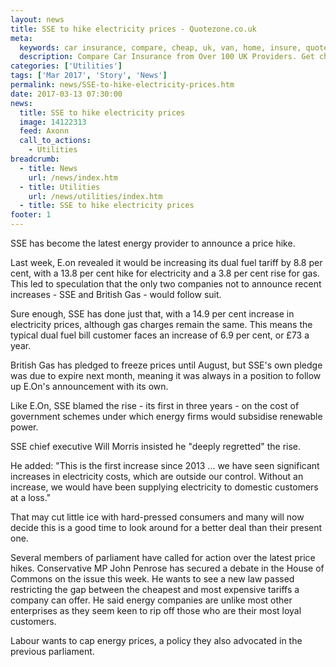 ```yaml
---
layout: news
title: SSE to hike electricity prices - Quotezone.co.uk
meta:
  keywords: car insurance, compare, cheap, uk, van, home, insure, quotes, online, comparison, bike, loans, life
  description: Compare Car Insurance from Over 100 UK Providers. Get cheap quotes online now using our fast, free, secure comparison site
categories: ['Utilities']
tags: ['Mar 2017', 'Story', 'News']
permalink: news/SSE-to-hike-electricity-prices.htm
date: 2017-03-13 07:30:00
news:
  title: SSE to hike electricity prices
  image: 14122313
  feed: Axonn
  call_to_actions:
    - Utilities
breadcrumb:
  - title: News
    url: /news/index.htm
  - title: Utilities
    url: /news/utilities/index.htm
  - title: SSE to hike electricity prices
footer: 1
---
```


SSE has become the latest energy provider to announce a price hike.

Last week, E.on revealed it would be increasing its dual fuel tariff by 8.8 per cent, with a 13.8 per cent hike for electricity and a 3.8 per cent rise for gas. This led to speculation that the only two companies not to announce recent increases - SSE and British Gas - would follow suit.

Sure enough, SSE has done just that, with a 14.9 per cent increase in electricity prices, although gas charges remain the same. This means the typical dual fuel bill customer faces an increase of 6.9 per cent, or &pound;73 a year.

British Gas has pledged to freeze prices until August, but SSE&#39;s own pledge was due to expire next month, meaning it was always in a position to follow up E.On&#39;s announcement with its own.

Like E.On, ​SSE blamed the rise - its first in three years - on the cost of government schemes under which energy firms would subsidise renewable power.

SSE chief executive Will Morris insisted he &quot;deeply regretted&quot; the rise.

He added: &quot;This is the first increase since 2013 ... we have seen significant increases in electricity costs, which are outside our control. Without an increase, we would have been supplying electricity to domestic customers at a loss.&quot;

That may cut little ice with hard-pressed consumers and many will now decide this is a good time to look around for a better deal than their present one.

Several members of parliament have called for action over the latest price hikes. Conservative MP John Penrose has secured a debate in the House of Commons on the issue this week. He wants to see a new law passed restricting the gap between the cheapest and most expensive tariffs a company can offer. He said energy companies are unlike most other enterprises as they seem keen to rip off those who are their most loyal customers.

Labour wants to cap energy prices, a policy they also advocated in the previous parliament.
